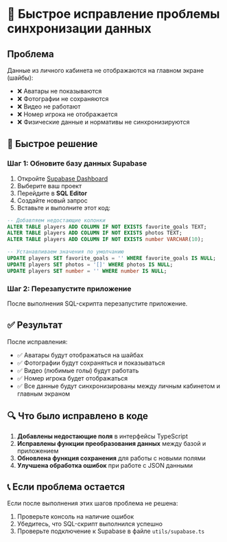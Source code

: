 # 🚀 Быстрое исправление проблемы синхронизации данных

## Проблема
Данные из личного кабинета не отображаются на главном экране (шайбы):
- ❌ Аватары не показываются
- ❌ Фотографии не сохраняются
- ❌ Видео не работают
- ❌ Номер игрока не отображается
- ❌ Физические данные и нормативы не синхронизируются

## 🔧 Быстрое решение

### Шаг 1: Обновите базу данных Supabase

1. Откройте [Supabase Dashboard](https://supabase.com/dashboard)
2. Выберите ваш проект
3. Перейдите в **SQL Editor**
4. Создайте новый запрос
5. Вставьте и выполните этот код:

```sql
-- Добавляем недостающие колонки
ALTER TABLE players ADD COLUMN IF NOT EXISTS favorite_goals TEXT;
ALTER TABLE players ADD COLUMN IF NOT EXISTS photos TEXT;
ALTER TABLE players ADD COLUMN IF NOT EXISTS number VARCHAR(10);

-- Устанавливаем значения по умолчанию
UPDATE players SET favorite_goals = '' WHERE favorite_goals IS NULL;
UPDATE players SET photos = '[]' WHERE photos IS NULL;
UPDATE players SET number = '' WHERE number IS NULL;
```

### Шаг 2: Перезапустите приложение

После выполнения SQL-скрипта перезапустите приложение.

## ✅ Результат

После исправления:
- ✅ Аватары будут отображаться на шайбах
- ✅ Фотографии будут сохраняться и показываться
- ✅ Видео (любимые голы) будут работать
- ✅ Номер игрока будет отображаться
- ✅ Все данные будут синхронизированы между личным кабинетом и главным экраном

## 🔍 Что было исправлено в коде

1. **Добавлены недостающие поля** в интерфейсы TypeScript
2. **Исправлены функции преобразования данных** между базой и приложением
3. **Обновлена функция сохранения** для работы с новыми полями
4. **Улучшена обработка ошибок** при работе с JSON данными

## 📞 Если проблема остается

Если после выполнения этих шагов проблема не решена:

1. Проверьте консоль на наличие ошибок
2. Убедитесь, что SQL-скрипт выполнился успешно
3. Проверьте подключение к Supabase в файле `utils/supabase.ts` 